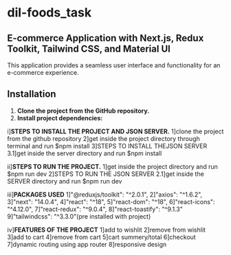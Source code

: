 # dil-foods_task

## E-commerce Application with Next.js, Redux Toolkit, Tailwind CSS, and Material UI

This application provides a seamless user interface and functionality for an e-commerce experience.

## Installation

1. **Clone the project from the GitHub repository.**
2. **Install project dependencies:**

i]**STEPS TO INSTALL THE PROJECT AND JSON SERVER.**
    1]clone the project from the github repository
    2]get inside the project directory through terminal and run $npm install
    3]STEPS TO INSTALL THEJSON SERVER
        3.1]get inside the server directory and run $npm install

ii]**STEPS TO RUN THE PROJECT.**
    1]get inside the project directory and run $npm run dev
    2]STEPS TO RUN THE JSON SERVER
        2.1]get inside the SERVER directory and run $npm run dev

iii]**PACKAGES USED**
    1]"@reduxjs/toolkit": "^2.0.1",
    2]"axios": "^1.6.2",
    3]"next": "14.0.4",
    4]"react": "^18",
    5]"react-dom": "^18",
    6]"react-icons": "^4.12.0",
    7]"react-redux": "^9.0.4",
    8]"react-toastify": "^9.1.3"
    9]"tailwindcss": "^3.3.0"(pre installed with project)

iv]**FEATURES OF THE PROJECT**
    1]add to wishlit 
    2]remove from wishlit
    3]add to cart
    4]remove from cart
    5]cart summery/total
    6]checkout
    7]dynamic routing using app router
    8]responsive design
